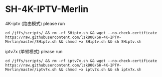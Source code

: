 # SH-4K-IPTV-Merlin

4K-iptv (路由模式) please run

    cd /jffs/scripts/ && rm -rf SHiptv.sh && wget --no-check-certificate https://raw.githubusercontent.com/lzk800/SH-4K-IPTV-Merlin/master/SHiptv.sh && chmod +x SHiptv.sh && sh SHiptv.sh

iptv7x (单臂模式) please run

    cd /jffs/scripts/ && rm -rf iptv7x.sh && wget --no-check-certificate https://raw.githubusercontent.com/lzk800/SH-4K-IPTV-Merlin/master/iptv7x.sh && chmod +x iptv7x.sh && sh iptv7x.sh
